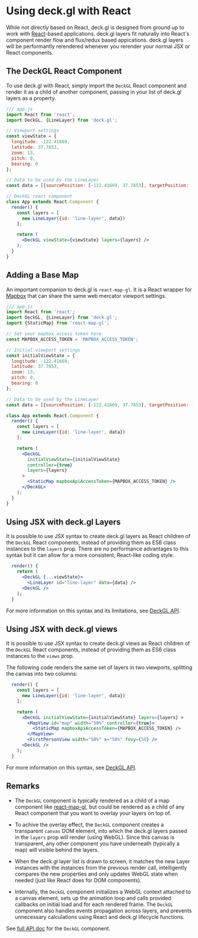 # Using deck.gl with React

While not directly based on React, deck.gl is designed from ground up to work with [React](https://facebook.github.io/react/)-based applications. deck.gl layers fit naturally into React's component render flow and flux/redux based appications. deck.gl layers will be performantly rerendered whenever you rerender your normal JSX or React components.


## The DeckGL React Component

To use deck.gl with React, simply import the `DeckGL` React component and render it as a child of another component, passing in your list of deck.gl layers as a property.

```jsx
/// app.js
import React from 'react';
import DeckGL, {LineLayer} from 'deck.gl';

// Viewport settings
const viewState = {
  longitude: -122.41669,
  latitude: 37.7853,
  zoom: 13,
  pitch: 0,
  bearing: 0
};

// Data to be used by the LineLayer
const data = [{sourcePosition: [-122.41669, 37.7853], targetPosition: [-122.41669, 37.781]}];

// DeckGL react component
class App extends React.Component {
  render() {
    const layers = [
      new LineLayer({id: 'line-layer', data})
    ];

    return (
      <DeckGL viewState={viewState} layers={layers} />
    );
  }
}

```

## Adding a Base Map

An important companion to deck.gl is `react-map-gl`. It is a React wrapper for [Mapbox](https://mapbox.com) that can share the same web mercator viewport settings.

```jsx
/// app.js
import React from 'react';
import DeckGL, {LineLayer} from 'deck.gl';
import {StaticMap} from 'react-map-gl';

// Set your mapbox access token here
const MAPBOX_ACCESS_TOKEN = 'MAPBOX_ACCESS_TOKEN';

// Initial viewport settings
const initialViewState = {
  longitude: -122.41669,
  latitude: 37.7853,
  zoom: 13,
  pitch: 0,
  bearing: 0
};

// Data to be used by the LineLayer
const data = [{sourcePosition: [-122.41669, 37.7853], targetPosition: [-122.41669, 37.781]}];

class App extends React.Component {
  render() {
    const layers = [
      new LineLayer({id: 'line-layer', data})
    ];

    return (
      <DeckGL
        initialViewState={initialViewState}
        controller={true}
        layers={layers}
      >
        <StaticMap mapboxApiAccessToken={MAPBOX_ACCESS_TOKEN} />
      </DeckGL>
    );
  }
}

```

## Using JSX with deck.gl Layers

It is possible to use JSX syntax to create deck.gl layers as React children of the `DeckGL` React components, instead of providing them as ES6 class instances to the `layers` prop. There are no performance advantages to this syntax but it can allow for a more consistent, React-like coding style.

```jsx
  render() {
    return (
      <DeckGL {...viewState}>
        <LineLayer id="line-layer" data={data} />
      <DeckGL />
    );
  }
```

For more information on this syntax and its limitations, see [DeckGL API](/docs/api-reference/react/deckgl.md).


## Using JSX with deck.gl views

It is possible to use JSX syntax to create deck.gl views as React children of the `DeckGL` React components, instead of providing them as ES6 class instances to the `views` prop.

The following code renders the same set of layers in two viewports, splitting the canvas into two columns:

```jsx
  render() {
    const layers = [
      new LineLayer({id: 'line-layer', data})
    ];

    return (
      <DeckGL initialViewState={initialViewState} layers={layers} >
        <MapView id="map" width="50%" controller={true}>
          <StaticMap mapboxApiAccessToken={MAPBOX_ACCESS_TOKEN} />
        </MapView>
        <FirstPersonView width="50%" x="50%" fovy={50} />
      <DeckGL />
    );
  }
```

For more information on this syntax, see [DeckGL API](/docs/api-reference/react/deckgl.md).


## Remarks

* The `DeckGL` component is typically rendered as a child of a
  map component like [react-map-gl](https://uber.github.io/react-map-gl/#/),
  but could be rendered as a child of any React component that you want to
  overlay your layers on top of.

* To achive the overlay effect, the `DeckGL` component creates a transparent
  `canvas` DOM element, into which the deck.gl layers passed in the `layers`
  prop will render (using WebGL). Since this canvas is transparent, any
  other component you have underneath (typically a map) will visible behind
  the layers.

* When the deck.gl layer list is drawn to screen, it matches the new Layer
  instances with the instances from the previous render call, intelligently
  compares the new properties and only updates WebGL state when needed
  (just like React does for DOM components).

* Internally, the `DeckGL` component initializes a WebGL context
  attached to a canvas element, sets up the animation loop and calls provided
  callbacks on initial load and for each rendered frame. The `DeckGL`
  component also handles events propagation across layers, and prevents
  unnecessary calculations using React and deck.gl lifecycle functions.


See [full API doc](/docs/api-reference/react/deckgl.md) for the `DeckGL` component.
